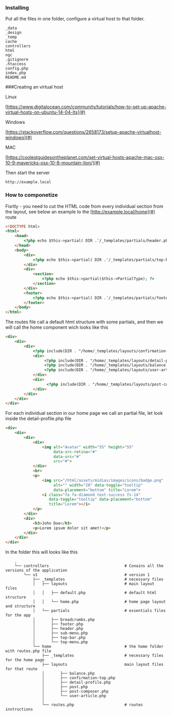 ### Installing

Put all the files in one folder, configure a virtual host to that folder.

```
_data
_design
_temp
cache
controllers
html
ngc
.gitignore
.htaccess
config.php
index.php
README.md
```

###Creating an virtual host


Linux

[https://www.digitalocean.com/community/tutorials/how-to-set-up-apache-virtual-hosts-on-ubuntu-14-04-lts](#)

Windows

[https://stackoverflow.com/questions/2658173/setup-apache-virtualhost-windows](#)

MAC

[https://coolestguidesontheplanet.com/set-virtual-hosts-apache-mac-osx-10-9-mavericks-osx-10-8-mountain-lion/](#)

Then start the server

```
http://example.local
```

### How to componetize

Fisrtly - you need to cut the HTML code from every individual section from the layout, see below an example to the [http://example.local/home](#) route
```html
<!DOCTYPE html>
<html>
    <head>
        <?php echo $this->partial( DIR .'/_templates/partials/header.php'); ?>
    </head>
    <body>
        <div>
            <?php echo $this->partial( DIR .'/_templates/partials/top-bar.php'); ?>
        </div>
        <div>
            <section>
                <?php echo $this->partial($this->PartialType); ?>
            </section>
        </div>
        <footer>
            <?php echo $this->partial( DIR .'/_templates/partials/footer.php'); ?>
        </footer>
    </body>
</html>
```
The routes file call a default html structure with some partials, and then we will call the home component wich looks like this
```html
<div>
    <div>
        <div>
            <?php include(DIR . "/home/_templates/layouts/confirmation-top.php"); ?>
            <div>
                 <?php include(DIR . "/home/_templates/layouts/detail-profile.php"); ?>
                 <?php include(DIR . "/home/_templates/layouts/balance.php"); ?>
                 <?php include(DIR . "/home/_templates/layouts/user-article.php"); ?>
            </div>
            <div>
                  <?php include(DIR . "/home/_templates/layouts/post-composer.php"); ?>
            </div>
        </div>
    </div>
</div>
```

For each individual section in our home page we call an partial file, let look inside the detail-profile.php file
```html
<div>
    <div>
        <div>
            <div>
                <img alt="Avatar" width="55" height="55"
                     data-src-retina="#"
                     data-src="#"
                     src="#">
            </div>
            <br>
            <p>
                <img src="/html/assets/midias/images/icons/badge.png"
                     alt="" width="20" data-toggle="tooltip"
                     data-placement="bottom" title="Lorem">
                <i class="fa fa-diamond text-success fs-14"
                   data-toggle="tooltip" data-placement="bottom"
                   title="Lorem"></i>
            </p>
        </div>
        <div>
            <h3>John Doe</h3>
            <p>Lorem ipsum dolor sit amet!</p>
        </div>
    </div>
</div>

```
In the folder this will looks like this

```
    .
    └── controllers                                 # Conains all the versions of the application
        └── v1                                      # version 1
            ├── _templates                          # necessary files
            │   ├── layouts                         # main layout files
            │   │   ├── default.php                 # default html structure
            │   │   └── home.php                    # home page layout and structure
            │   └── partials                        # essentials files for the app
            │       ├── breadcrumbs.php     
            │       ├── footer.php
            │       ├── header.php
            │       ├── sub-menu.php
            │       ├── top-bar.php
            │       └── top-menu.php
            └── home                                # the home folder with routes.php file
                ├── _templates                      # necessary files for the home page          
                ├── layouts                         main layout files for that route
                │       ├── balance.php
                │       ├── confirmation-top.php
                │       ├── detail-profile.php
                │       ├── post.php
                │       ├── post-composer.php
                │       └── user-article.php
                │       
                └── routes.php                      # routes instructions
```